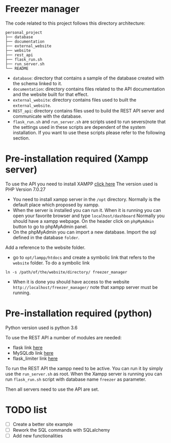 # Freezer manager

The code related to this project follows this directory architecture:
```
personal_project
├── database
├── documentation
├── external_website
├── website
├── rest_api
├── flask_run.sh
├── run_server.sh
└── README
```
- `database`: directory that contains a sample of the database created with the schema linked to it.
- `documentation`: directory contains files related to the API documentation and the website built for that effect.
- `external_website`: directory contains files used to built the `external_website`.
- `REST_api`: directory contains files used to build the REST API server and communicate with the database.
- `flask_run.sh` and `run_server.sh` are scripts used to run severs(note that the settings used in these scripts are dependent of the system installation. If you want to use these scripts please refer to the following section.

# Pre-installation required (Xampp server)

To use the API you need to install XAMPP [click here](https://www.apachefriends.org/fr/index.html)
The version used is PHP Version 7.0.27

- You need to install xampp server in the `/opt` directory. Normally is the default place which proposed by xampp.
- When the server is installed you can run it. When it is running you can open your favorite browser and  type `localhost/dashboard`
Normally you should have a xampp webpage.  On the header click on `phpMyAdmin` button to go to phpMyAdmin panel.
- On the phpMyAdmin you can import a new database. Import the sql defined in the database `folder`.

Add a reference to the website folder.
- go to `opt/lampp/htdocs` and create a symbolic link that refers to the `website` folder. To do a symbolic link 
```
ln -s /path/of/the/website/directory/ freezer_manager
```
- When it is done you should have access to the website `http://localhost/freezer_manager/` note that xampp server must be running.

# Pre-installation required (python)

Python version used is python 3.6

To use the REST API a number of modules are needed:
- flask link [here](http://flask.pocoo.org/)
- MySQLdb link [here](http://mysqlclient.readthedocs.io/)
- flask_limiter link [here](https://flask-limiter.readthedocs.io/en/stable/)

To run the REST API the xampp need to be active. You can run it by simply use the `run_server.sh` as root.
When the  Xampp server is running you can run `flask_run.sh` script with database name `freezer` as parameter.

Then all servers need to use the API are set.

# TODO list
- [ ] Create a better site example
- [ ] Rework the SQL commands with SQLalchemy
- [ ] Add new functionalities
